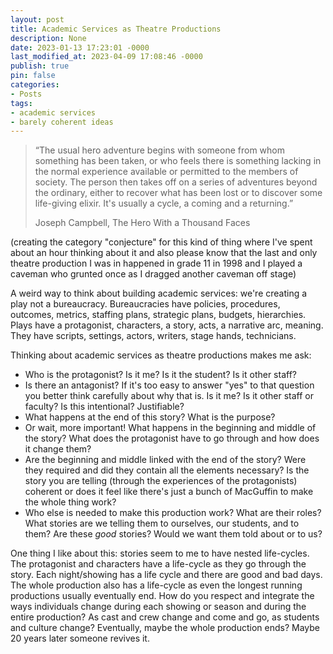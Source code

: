 ```yaml
---
layout: post
title: Academic Services as Theatre Productions
description: None
date: 2023-01-13 17:23:01 -0000
last_modified_at: 2023-04-09 17:08:46 -0000
publish: true
pin: false
categories:
- Posts
tags:
- academic services
- barely coherent ideas
---
```

> “The usual hero adventure begins with someone from whom something has been taken, or who feels there is something lacking in the normal experience available or permitted to the members of society. The person then takes off on a series of adventures beyond the ordinary, either to recover what has been lost or to discover some life-giving elixir. It's usually a cycle, a coming and a returning.” 
>
> Joseph Campbell, The Hero With a Thousand Faces

(creating the category "conjecture" for this kind of thing where I've spent about an hour thinking about it and also please know that the last and only theatre production I was in happened in grade 11 in 1998 and I played a caveman who grunted once as I dragged another caveman off stage)

A weird way to think about building academic services: we're creating a play not a bureaucracy. Bureaucracies have policies, procedures, outcomes, metrics, staffing plans, strategic plans, budgets, hierarchies. Plays have a protagonist, characters, a story, acts, a narrative arc, meaning. They have scripts, settings, actors, writers, stage hands, technicians.

Thinking about academic services as theatre productions makes me ask:

* Who is the protagonist? Is it me? Is it the student? Is it other staff?
* Is there an antagonist? If it's too easy to answer "yes" to that question you better think carefully about why that is. Is it me? Is it other staff or faculty? Is this intentional? Justifiable?
* What happens at the end of this story? What is the purpose?
* Or wait, more important! What happens in the beginning and middle of the story? What does the protagonist have to go through and how does it change them?
* Are the beginning and middle linked with the end of the story? Were they required and did they contain all the elements necessary? Is the story you are telling (through the experiences of the protagonists) coherent or does it feel like there's just a bunch of MacGuffin to make the whole thing work?
* Who else is needed to make this production work? What are their roles? What stories are we telling them to ourselves, our students, and to them? Are these _good_ stories? Would we want them told about or to us?



One thing I like about this: stories seem to me to have nested life-cycles. The protagonist and characters have a life-cycle as they go through the story. Each night/showing has a life cycle and there are good and bad days. The whole production also has a life-cycle as even the longest running productions usually eventually end. How do you respect and integrate the ways individuals change during each showing or season and during the entire production? As cast and crew change and come and go, as students and culture change? Eventually, maybe the whole production ends? Maybe 20 years later someone revives it.
